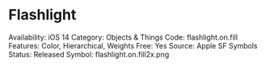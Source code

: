 # Flashlight

Availability: iOS 14
Category: Objects & Things
Code: flashlight.on.fill
Features: Color, Hierarchical, Weights
Free: Yes
Source: Apple SF Symbols
Status: Released
Symbol: flashlight.on.fill2x.png
